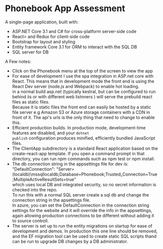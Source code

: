 # Phonebook App Assessment
  A single-page application, built with:
    <ul>
      <li>ASP.NET Core 3.1 and C# for cross-platform server-side code</li>
      <li>React> and Redux for client-side code</li>
      <li>Bootstrap for layout and styling</li>
      <li>Entity framework Core 3.1 for ORM to interact with the SQL DB</li>
      <li>SQL server for DB</li>
    </ul>
    
  A Few notes:
    <ul>
      <li>Click on the Phonebook menu at the top of the screen to view the app</li>
      <li>For ease of development I use the spa integration in ASP.net core with React.  This means that in development mode the front end is using the React Dev server (node.js and Webpack) to enable hot loading.<br/>
         in a normal build asp.net (typically kestral, but can be configured to run behind iis or with different web listnners ) will serve the prebuild react files as static files.<br/>
         Because it is static files the front end can easily be hosted by a static file server e.g Amazon S3 or Azure storage containers with a CDN in front of it.  The api's urls is the only thing that need to change to enable this.
      </li>
      <li>Efficient production builds. In production mode, development-time features are disabled, and your <code>dotnet publish</code> configuration produces minified, efficiently bundled JavaScript files.</li>
      <li>The ClientApp subdirectory is a standard React application based on the create-react-app template. If you open a command prompt in that directory, you can run npm commands such as npm test or npm install.</li>
      <li>The db connection string in the appsettings file for dev is: "DefaultConnection": "Server=(localdb)\\mssqllocaldb;Database=Phonebook;Trusted_Connection=True;MultipleActiveResultSets=true" <br />
         which uses local DB and integrated security, so no secret information is checked into the repo.<br />
         To run this with a normal SQL server create a sql db and change the connection string in the apsettings file.<br/>
         In azure, you can set the DefaultConnection in the connection string settings for the website and it will override the info in the appsettings, again allowing production connections to be different without adding it to source controll.<br/>
      </li>
      <li>The server is set up to run the entity migrations on startup for ease of development and demos.  In production this one line should be removed, and the EF migration tool can be used to create static SQL scripts thand can be run to upgrade DB changes by a DB administrator.</li>
    </ul>
